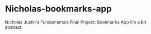 # Nicholas-bookmarks-app
Nicholas Justin's Fundamentals Final Project: Bookmarks App
It's a bit abstract.